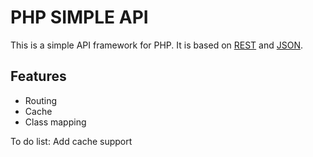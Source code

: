 # PHP SIMPLE API

This is a simple API framework for PHP. It is based on [REST](http://en.wikipedia.org/wiki/Representational_state_transfer) and [JSON](http://en.wikipedia.org/wiki/JSON).

## Features

 * Routing
 * Cache
 * Class mapping

To do list:
Add cache support